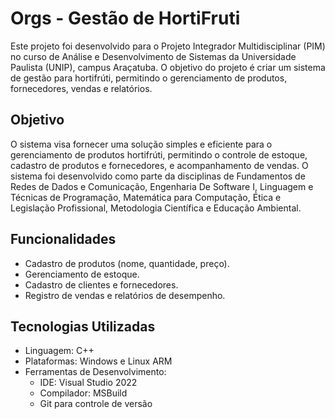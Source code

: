 # Orgs - Gestão de HortiFruti

Este projeto foi desenvolvido para o Projeto Integrador Multidisciplinar (PIM) no curso de Análise e Desenvolvimento de Sistemas da Universidade Paulista (UNIP), campus Araçatuba. O objetivo do projeto é criar um sistema de gestão para hortifrúti, permitindo o gerenciamento de produtos, fornecedores, vendas e relatórios.

## Objetivo

O sistema visa fornecer uma solução simples e eficiente para o gerenciamento de produtos hortifrúti, permitindo o controle de estoque, cadastro de produtos e fornecedores, e acompanhamento de vendas. O sistema foi desenvolvido como parte da disciplinas de Fundamentos de Redes de Dados e Comunicação, Engenharia De Software I, Linguagem e Técnicas de Programação, Matemática para Computação, Ética e Legislação Profissional, Metodologia Científica e Educação Ambiental.

## Funcionalidades

* Cadastro de produtos (nome, quantidade, preço).
* Gerenciamento de estoque.
* Cadastro de clientes e fornecedores.
* Registro de vendas e relatórios de desempenho.

## Tecnologias Utilizadas

* Linguagem: C++
* Plataformas: Windows e Linux ARM
* Ferramentas de Desenvolvimento:
  * IDE: Visual Studio 2022
  * Compilador: MSBuild
  * Git para controle de versão
